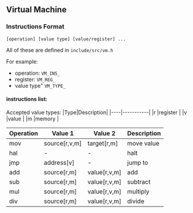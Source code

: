 ## Virtual Machine
### Instructions Format
`[operation] [value type] [value/register] ...`

All of these are defined in `include/src/vm.h`

For example:
* operation: `VM_INS_`
* register: `VM_REG_`
* value type" `VM_TYPE_`
#### instructions list:
Accepted value types:
|Type|Description|
|----|-----------|
|r   |register   |
|v   |value      |
|m   |memory     |

|Operation|Value 1       |Value 2     |Description|
|---------|--------------|------------|-----------|
|mov      |source[r,v,m] |target[r,m] |move value |
|hal      |-             |-           |halt       |
|jmp      |address[v]    |-           |jump to    |
|add      |source[r,m]   |value[r,v,m]|add        |
|sub      |source[r,m]   |value[r,v,m]|subtract   |
|mul      |source[r,m]   |value[r,v,m]|multiply   |
|div      |source[r,m]   |value[r,v,m]|divide     |
